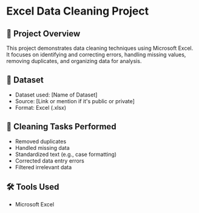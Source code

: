 # Excel Data Cleaning Project

## 📌 Project Overview
This project demonstrates data cleaning techniques using Microsoft Excel. It focuses on identifying and correcting errors, handling missing values, removing duplicates, and organizing data for analysis.

## 📁 Dataset
- Dataset used: [Name of Dataset]
- Source: [Link or mention if it's public or private]
- Format: Excel (.xlsx)

## 🧼 Cleaning Tasks Performed
- Removed duplicates
- Handled missing data
- Standardized text (e.g., case formatting)
- Corrected data entry errors
- Filtered irrelevant data

## 🛠 Tools Used
- Microsoft Excel


